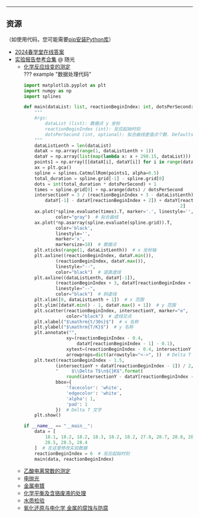 

---

## 资源 
（如使用代码，您可能需要[pip安装Python库](../技巧/软件的下载安装、使用教程/pip安装Python库.md)）  

- [2024春学堂在线答案](https://api.ecylt.top/v1/lanzou_link?url=https://cqu-openlib.lanzout.com/iirNU1wklbqh&type=down)  
- [实验报告参考合集](https://api.ecylt.top/v1/lanzou_link?url=https://cqu-openlib.lanzout.com/iIO2f1wklenc&type=down) @ 随光  
    - [化学反应焓变的测定](https://api.ecylt.top/v1/lanzou_link?url=https://cqu-openlib.lanzout.com/iRqGi1wklnxg&type=down)  
    ??? example "数据处理代码"
        ```python
        import matplotlib.pyplot as plt
        import numpy as np
        import splines

        def main(dataList: list, reactionBeginIndex: int, dotsPerSecond: int = 300):
            """
            Args:
                dataList (list): 数据点 y 坐标
                reactionBeginIndex (int): 反应起始时刻
                dotsPerSecond (int, optional): 拟合曲线差值点个数. Defaults to 300.
            """
            dataListLenth = len(dataList)
            dataX = np.array(range(1, dataListLenth + 1))
            dataY = np.array(list(map(lambda x: x + 298.15, dataList)))
            points1 = np.array([[dataX[i], dataY[i]] for i in range(dataListLenth)])
            ax = plt.gca()
            spline = splines.CatmullRom(points1, alpha=0.5)
            total_duration = spline.grid[-1] - spline.grid[0]
            dots = int(total_duration * dotsPerSecond) + 1
            times = spline.grid[0] + np.arange(dots) / dotsPerSecond
            intersectionY = 3 / (reactionBeginIndex + 3 - dataListLenth) * (
                dataY[-1] - dataY[reactionBeginIndex + 2]) + dataY[reactionBeginIndex +
                                                                   2]
            ax.plot(*spline.evaluate(times).T, marker='.', linestyle='',
                    color="gray")  # 拟合曲线
            ax.plot(*np.asarray(spline.evaluate(spline.grid)).T,
                    color='black',
                    linestyle='',
                    marker='x',
                    markersize=10)  # 数据点
            plt.xticks(range(1, dataListLenth))  # x 坐标轴
            plt.axline((reactionBeginIndex, dataY.min()),
                    (reactionBeginIndex, dataY.max()),
                    linestyle="--",
                    color="black")  # 竖直虚线
            plt.axline((dataListLenth, dataY[-1]),
                    (reactionBeginIndex + 3, dataY[reactionBeginIndex + 2]),
                    linestyle="--",
                    color="black")  # 斜虚线
            plt.xlim([0, dataListLenth + 1])  # x 范围
            plt.ylim([dataY.min() - 1, dataY.max() + 1])  # y 范围
            plt.scatter(reactionBeginIndex, intersectionY, marker="o",
                        color="black")  # 虚线交点
            plt.xlabel("$\mathrm{t/30s}$")  # x 名称
            plt.ylabel("$\mathrm{T/K}$")  # y 名称
            plt.annotate("",
                        xy=(reactionBeginIndex - 0.4,
                            dataY[reactionBeginIndex - 1] - 0.1),
                        xytext=(reactionBeginIndex - 0.4, intersectionY + 0.1),
                        arrowprops=dict(arrowstyle="<->", ))  # Delta T 箭头
            plt.text(reactionBeginIndex - 1.5,
                    (intersectionY + dataY[reactionBeginIndex - 1]) / 2,
                    "     $\\Delta T$\n${}K$".format(
                        round(intersectionY - dataY[reactionBeginIndex - 1], 1)),
                    bbox={
                        'facecolor': 'white',
                        'edgecolor': 'white',
                        'alpha': 1,
                        'pad': 1
                    })  # Delta T 文字
            plt.show()
        
        if __name__ == "__main__":
            data = [
                18.1, 18.2, 18.2, 18.3, 18.2, 18.2, 27.8, 28.7, 28.8, 28.7, 28.7, 28.6,
                28.5, 28.5, 28.4
            ]  # 在这里修改实验数据
            reactionBeginIndex = 6  # 反应起始时刻
            main(data, reactionBeginIndex)
        ```
    - [乙酸电离常数的测定](https://api.ecylt.top/v1/lanzou_link?url=https://cqu-openlib.lanzout.com/iRYRS1wklnad&type=down)  
    - [电抛光](https://api.ecylt.top/v1/lanzou_link?url=https://cqu-openlib.lanzout.com/ibvFe1wklqqh&type=down)  
    - [金属电镀](https://api.ecylt.top/v1/lanzou_link?url=https://cqu-openlib.lanzout.com/iikvp1wklqyf&type=down)  
    - [化学平衡及含铬废液的处理](https://lz.qaiu.top/parser?url=https://cqu-openlib.lanzouh.com/if0h71uoy5mh)  
    - [水质检验](https://api.ecylt.top/v1/lanzou_link?url=https://cqu-openlib.lanzout.com/i3MbC1wklqcd&type=down)  
    - [氧化还原与电化学 金属的腐蚀与防腐](https://api.ecylt.top/v1/lanzou_link?url=https://cqu-openlib.lanzout.com/iHRSK1wklpuf&type=down)  